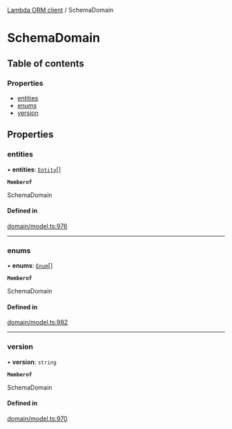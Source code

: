 [Lambda ORM client](../README.md) / SchemaDomain

# SchemaDomain

## Table of contents

### Properties

- [entities](SchemaDomain.md#entities)
- [enums](SchemaDomain.md#enums)
- [version](SchemaDomain.md#version)

## Properties

### entities

• **entities**: [`Entity`](Entity.md)[]

**`Memberof`**

SchemaDomain

#### Defined in

[domain/model.ts:976](https://github.com/FlavioLionelRita/lambdaorm-client-node/blob/accb0c4/src/lib/domain/model.ts#L976)

___

### enums

• **enums**: [`Enum`](Enum.md)[]

**`Memberof`**

SchemaDomain

#### Defined in

[domain/model.ts:982](https://github.com/FlavioLionelRita/lambdaorm-client-node/blob/accb0c4/src/lib/domain/model.ts#L982)

___

### version

• **version**: `string`

**`Memberof`**

SchemaDomain

#### Defined in

[domain/model.ts:970](https://github.com/FlavioLionelRita/lambdaorm-client-node/blob/accb0c4/src/lib/domain/model.ts#L970)

